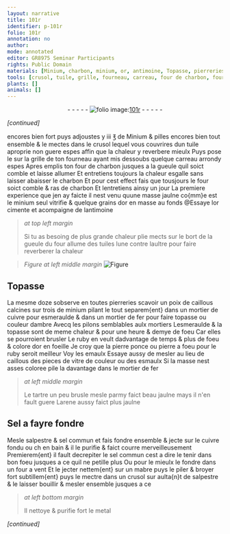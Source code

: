 ```yaml
---
layout: narrative
title: 101r
identifier: p-101r
folio: 101r
annotation: no
author:
mode: annotated
editor: GR8975 Seminar Participants
rights: Public Domain
materials: [Minium, charbon, minium, or, antimoine, Topasse, pierreries, caillous, cuivre, esmeraulde, fer, topasse, ambre, ruby, pierre ponce, pierre a foeu, emaulx, vitre, esmaulx, tartre, arene, Sel, salpestre, sel commun, mabre]
tools: [crusol, tuile, grille, fourneau, carreau, four de charbon, four, tuiles, mortier de cuivre, mortier de fer, pilons, mortiers, four a vent]
plants: []
animals: []
---
```


<div class="folio" align="center">- - - - - <a href="http://gallica.bnf.fr/ark:/12148/btv1b10500001g/f207.image" target="_blank"><img src="https://cu-mkp.github.io/2017-workshop-edition/assets/photo-icon.png" alt="folio image: " style="display:inline-block; margin-bottom:-3px;"/>101r</a> - - - - - </div>  
 
*[continued]*
  
encores bien fort puys adjoustes y iii <span class="ms">℥</span> de <span class="m">Minium</span> & pilles
 encores bien tout ensemble & le mectes dans le <span class="tl">crusol</span> lequel
 vous couvrires dun <span class="tl">tuile</span> aproprie non guere espes affin que
 la chaleur y reverbere mieulx Puys pose le sur la <span class="tl">grille</span>
 de ton <span class="tl">fourneau</span> ayant mis dessoubs quelque <span class="tl">carreau</span>
 arrondy espes Apres emplis ton <span class="tl">four de <span class="m">charbon</span></span> jusques
 a la <span class="bp">gueule</span> quil soict comble et laisse allumer Et entretiens
 toujours la chaleur esgalle sans laisser abaisser le <span class="m">charbon</span>
 Et pour cest effect fais que tousjours le <span class="tl">four</span> soict comble
 & ras de <span class="m">charbon</span> Et lentretiens ainsy un <span class="ms">jour</span> La premiere
 experience que jen ay faicte il nest venu quune masse jaulne co{mm}e est
 le <span class="m">minium</span> seul vitrifie & quelque grains d<span class="m">or</span> en masse au fonds
 @Essaye l<span class="m">or</span> cimente et acompaigne de l<span class="m">antimoine</span>
 
> *at top left margin*
> 
>   Si tu as besoing
 de plus grande
 chaleur plie
 mects sur le
 bort de la
 <span class="bp">gueule</span> du
 <span class="tl">four</span> allume
 des <span class="tl">tuiles</span>
 lune contre
 laultre pour
 faire reverberer
 la chaleur
 
> *Figure*
> *at left middle margin*
> <a href="https://drive.google.com/open?id=0B9-oNrvWdlO5dnlodmJvNkRMaWM" target="_blank"><img src="https://cu-mkp.github.io/GR8975-edition/assets/photo-icon.png" alt="Figure" style="display:inline-block; margin-bottom:-3px;"/></a>
 
 
  

## <span class="m">Topasse</span>

 
La mesme doze sobserve en toutes <span class="m">pierreries</span> scavoir un
 <span class="ms">poix</span> de <span class="m">caillous</span> calcines sur trois de <span class="m">minium</span> pilant le
 tout separem{ent} dans un <span class="tl">mortier de <span class="m">cuivre</span></span> pour <span class="m">esmeraulde</span>
 & dans un <span class="tl">mortier de <span class="m">fer</span></span> pour faire <span class="m">topasse</span> ou couleur
 d<span class="m">ambre</span> Avecq les <span class="tl">pilons</span> semblables aulx <span class="tl">mortiers</span>
 L<span class="m">esmeraulde</span> & la <span class="m">topasse</span> sont de meme chaleur & pour
 une <span class="ms">heure</span> & demye de foeu Car elles se pourroient
 brusler Le <span class="m">ruby</span> en veult dadvantage de temps
 & plus de foeu & colore d<span class="m">or</span> en foeille Je croy que
 la <span class="m">pierre ponce</span> ou <span class="m">pierre a foeu</span> pour le <span class="m">ruby</span> seroit
 meilleur Voy les <span class="m">emaulx</span> Essaye aussy de mesler
 au lieu de <span class="m">caillous</span> des pieces de <span class="m">vitre</span> de couleur ou
 des <span class="m">esmaulx</span> Si la masse nest asses coloree pile la davantage
 dans le <span class="tl">mortier de <span class="m">fer</span></span>
 
> *at left middle margin*
> 
>   Le <span class="m">tartre</span>
 un peu brusle
 mesle parmy
 faict beau
 jaulne mays
 il n'en fault
 guere L<span class="m">arene</span>
 aussy faict
 plus jaulne
 
 
  

## <span class="m">Sel</span> a fayre fondre

 
Mesle <span class="m">salpestre</span> & <span class="m">sel commun</span> et fais fondre ensemble
 & jecte sur le <span class="m">cuivre</span> fondu ou ch en bain & il le purifie
 & faict courre merveilleusement Premierem{ent} il fault decrepiter
 le <span class="m">sel commun</span> cest a dire le tenir dans bon foeu jusques a
 ce quil ne petille plus Ou pour le mieulx le fondre dans
 un <span class="tl">four a vent</span> Et le jecter nettem{ent} sur un <span class="m">mabre</span> puys le piler
 & broyer fort subtillem{ent} puys le mectre dans un <span class="tl">crusol</span> sur aulta{n}t
 de <span class="m">salpestre</span> & le laisser bouillir & mesler ensemble jusques a ce
 
> *at left bottom margin*
> 
>   Il nettoye
 & purifie fort
 le metal
 
*[continued]*
 
